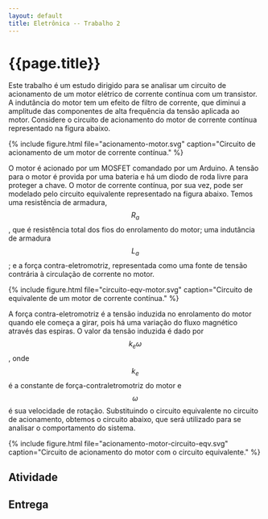 ```yaml
---
layout: default
title: Eletrônica -- Trabalho 2
---
```


{{page.title}}
==============

Este trabalho é um estudo dirigido para se analisar um circuito de acionamento
de um motor elétrico de corrente contínua com um transistor. A indutância do 
motor tem um efeito de filtro de corrente, que diminui a amplitude das 
componentes de alta frequência da tensão aplicada ao motor.
Considere o circuito de acionamento do motor de corrente contínua representado 
na figura abaixo.

{%
   include figure.html
   file="acionamento-motor.svg"
   caption="Circuito de acionamento de um motor de corrente contínua."
%}

O motor é acionado por um MOSFET comandado por um Arduino. A tensão para o motor
é provida por uma bateria e há um diodo de roda livre para proteger a chave.
O motor de corrente contínua, por sua vez, pode ser modelado pelo circuito
equivalente representado na figura abaixo. Temos uma resistência de armadura,
$$R_a$$, que é resistência total dos fios do enrolamento do motor; uma
indutância de armadura $$L_a$$; e a força contra-eletromotriz, representada
como uma fonte de tensão contrária à circulação de corrente no motor.

{%
   include figure.html
   file="circuito-eqv-motor.svg"
   caption="Circuito de equivalente de um motor de corrente contínua."
%}

A força contra-eletromotriz é a tensão induzida no enrolamento do motor quando
ele começa a girar, pois há uma variação do fluxo magnético através das espiras.
O valor da tensão induzida é dado por $$k_e \omega$$, onde $$k_e$$ é a constante
de força-contraletromotriz do motor e $$\omega$$ é sua velocidade de rotação.
Substituindo o circuito equivalente no circuito de acionamento, obtemos o
circuito abaixo, que será utilizado para se analisar o comportamento do sistema.

{%
   include figure.html
   file="acionamento-motor-circuito-eqv.svg"
   caption="Circuito de acionamento do motor com o circuito equivalente."
%}

Atividade
---------


Entrega
-------


